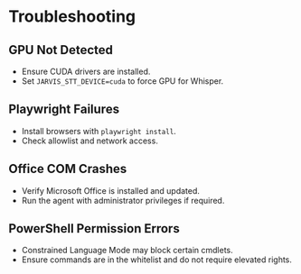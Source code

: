 # Troubleshooting

## GPU Not Detected
- Ensure CUDA drivers are installed.
- Set `JARVIS_STT_DEVICE=cuda` to force GPU for Whisper.

## Playwright Failures
- Install browsers with `playwright install`.
- Check allowlist and network access.

## Office COM Crashes
- Verify Microsoft Office is installed and updated.
- Run the agent with administrator privileges if required.

## PowerShell Permission Errors
- Constrained Language Mode may block certain cmdlets.
- Ensure commands are in the whitelist and do not require elevated rights.
